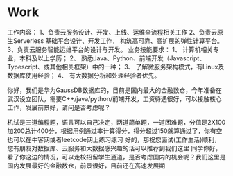 # Work

工作内容：
1、负责云服务设计、开发、上线、运维全流程相关工作
2、负责云原生Serverless 基础平台设计、开发工作， 构筑高可靠、高扩展的弹性计算平台。
3、负责云服务智能运维平台的设计与开发。
业务技能要求：
1、 计算机相关专业，本科及以上学历；
2、 熟悉Java、Python、前端开发（Javascript、Typescript、或其他相关框架）中的一种；
3、 了解微服务架构模式，有Linux及数据库使用经验；
4、 有大数据分析和处理经验者优先。



你好，我们是华为GaussDB数据库的，目前是国内最大的金融数仓，今年准备在武汉设立团队，需要C++/java/python/前端开发，工资待遇很好，可以接触核心工作，发展前景好，请问是否考虑呢？



机试是三道编程题，语言可以自己决定，两道简单题，一道困难题，分值是2X100加200总计400分，根据用例通过率计算得分，得分超过150就算通过了，你有空也可以在牛客网或者leetcode网上练习练习
好的，那祝您面试(工作生活)顺利，您有朋友对数据库、云服务和大数据感兴趣的话可以推荐到我们这里
同学你好，看了你这边的情况，可以走校招留学生通道，是否考虑国内的机会呢？我们这里是国内发展最好的金融数仓，前景很好，目前还在高速发展期
